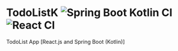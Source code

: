 # TodoListK ![Spring Boot Kotlin CI](https://github.com/adikosa/TodoListK/workflows/Spring%20Boot%20Kotlin%20CI/badge.svg) ![React CI](https://github.com/adikosa/TodoListK/workflows/React%20CI/badge.svg)
TodoList App [React.js and Spring Boot (Kotlin)]

